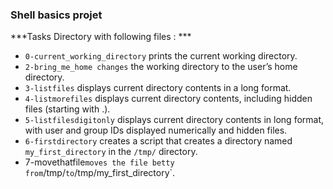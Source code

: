 ### Shell basics projet
***Tasks Directory with following files : ***

- `0-current_working_directory` prints the current working directory.
- `2-bring_me_home changes` the working directory to the user’s home directory.
- `3-listfiles` displays current directory contents in a long format.
- `4-listmorefiles` displays current directory contents, including hidden files (starting with .).
- `5-listfilesdigitonly` displays current directory contents in long format, with user and group IDs displayed numerically and hidden files.
- `6-firstdirectory` creates a script that creates a directory named `my_first_directory` in the `/tmp/` directory.
- 7-movethatfile` moves the file betty from `/tmp/` to `/tmp/my_first_directory`.
